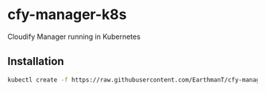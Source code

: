 # cfy-manager-k8s
Cloudify Manager running in Kubernetes

## Installation

```bash
kubectl create -f https://raw.githubusercontent.com/EarthmanT/cfy-manager-k8s/master/cfy-manager.yaml
```
